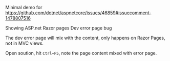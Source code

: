 Minimal demo for https://github.com/dotnet/aspnetcore/issues/46859#issuecomment-1478807516

Showing ASP.net Razor pages Dev error page  bug

The dev error page will mix with the content, only happens on Razor Pages, not in MVC views.

Open soution, hit `Ctrl+F5`, note the page content mixed with error page.
